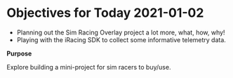 # Objectives for Today 2021-01-02

- Planning out the Sim Racing Overlay project a lot more, what, how, why!
- Playing with the iRacing SDK to collect some informative telemetry data.

**Purpose**

Explore building a mini-project for sim racers to buy/use.

